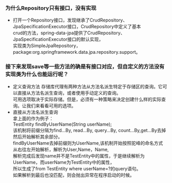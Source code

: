 ### 为什么Repository只有接口，没有实现
- 打开一个Repository接口，发现继承了CrudRepository、JpaSpecificationExecutor接口，CrudRepository中定义了基本  
crud的方法，spring-data-jpa提供了CrudRepository、JpaSpecificationExecutor接口的默认实现，  
实现类为SimpleJpaRepository，package:org.springframework.data.jpa.repository.support。
### 接下来发现save等一些方法的确是有接口对应，但自定义的方法没有实现类为什么也能运行呢？
- 定义查询方法
存储库代理有两种方法从方法名派生特定于存储区的查询。它可以直接从方法名派生查询，或者使用手动定义的查询。  
可用选项取决于实际存储。但是，必须有一种策略来决定创建什么样的实际查询。让我们来看看可用的选项。   
- 直接从方法名派生查询  
拿上面的作为例子：  
TestEntity findByUserName(String userName);  
该机制将前缀分隔为find…By, read…By, query…By, count…By,get…By去掉然后开始解析其余部分。  
findByUserName去掉前缀则为UserName,该机制开始按照驼峰的命名方式从右往左开始解析，解析为User,Name，Name,  
解析完成后发现name并不是TestEntity中的属性，于是继续解析为UserName，而userName为TestEntity中的属性，  
所以生成了from TestEntity where userName=?的query语句。  
如果解析到最后也没匹配，则会抛出异常在程序启动的时候。  


